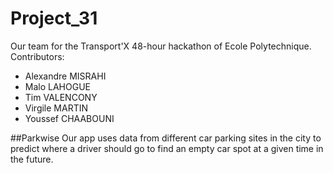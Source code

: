 # Project_31
Our team for the Transport'X 48-hour hackathon of Ecole Polytechnique.
Contributors:
* Alexandre MISRAHI
* Malo LAHOGUE
* Tim VALENCONY
* Virgile MARTIN
* Youssef CHAABOUNI

##Parkwise
Our app uses data from different car parking sites in the city to predict where a driver should go to find an empty car spot at a given time in the future.
